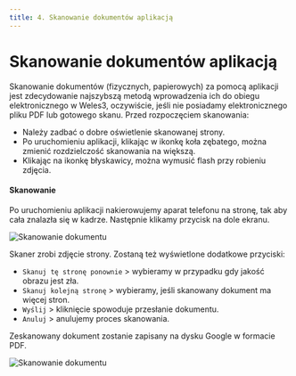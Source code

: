 ```yaml
---
title: 4. Skanowanie dokumentów aplikacją
---
```


# Skanowanie dokumentów aplikacją

Skanowanie dokumentów (fizycznych, papierowych) za pomocą aplikacji jest zdecydowanie najszybszą metodą wprowadzenia ich do obiegu elektronicznego w Weles3, oczywiście, jeśli nie posiadamy elektronicznego pliku PDF lub gotowego skanu. Przed rozpoczęciem skanowania:

- Należy zadbać o dobre oświetlenie skanowanej strony.
- Po uruchomieniu aplikacji, klikając w ikonkę koła zębatego, można zmienić rozdzielczość skanowania na większą.
- Klikając na ikonkę błyskawicy, można wymusić flash przy robieniu zdjęcia.

#### Skanowanie

Po uruchomieniu aplikacji nakierowujemy aparat telefonu na stronę, tak aby cała znalazła się w kadrze. Następnie klikamy przycisk na dole ekranu.

![Skanowanie dokumentu](skanowaniedoku1.png)

Skaner zrobi zdjęcie strony. Zostaną też wyświetlone dodatkowe przyciski:

- `Skanuj tę stronę ponownie` > wybieramy w przypadku gdy jakość obrazu jest zła.
- `Skanuj kolejną stronę` > wybieramy, jeśli skanowany dokument ma więcej stron.
- `Wyślij` > kliknięcie spowoduje przesłanie dokumentu.
- `Anuluj` > anulujemy proces skanowania.

Zeskanowany dokument zostanie zapisany na dysku Google w formacie PDF.

![Skanowanie dokumentu](skanowaniedoku2.png)